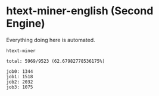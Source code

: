 # htext-miner-english (Second Engine)

Everything doing here is automated.

```
htext-miner

total: 5969/9523 (62.67982778536175%)

job0: 1344
job1: 1518
job2: 2032
job3: 1075
```